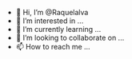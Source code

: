 - 👋 Hi, I’m @Raquelalva
- 👀 I’m interested in ...
- 🌱 I’m currently learning ...
- 💞️ I’m looking to collaborate on ...
- 📫 How to reach me ...

<!---
Raquelalva/Raquelalva is a ✨ special ✨ repository because its `README.md` (this file) appears on your GitHub profile.
You can click the Preview link to take a look at your changes.
--->
